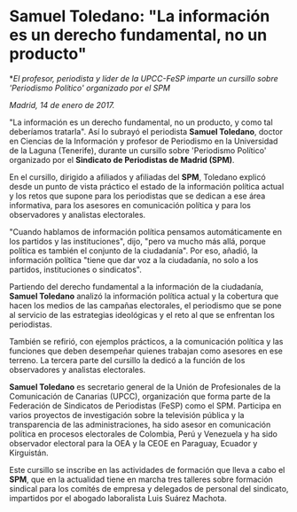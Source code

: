 # Samuel Toledano: "La información es un derecho fundamental, no un producto"

**El profesor, periodista y líder de la UPCC-FeSP imparte un cursillo sobre 'Periodismo Político' organizado por el SPM*

*Madrid, 14 de enero de 2017.*

"La información es un derecho fundamental, no un producto, y como tal deberíamos tratarla". Así lo subrayó el periodista **Samuel Toledano**, doctor en Ciencias de la Información y profesor de Periodismo en la Universidad de la Laguna (Tenerife), durante un cursillo sobre 'Periodismo Político' organizado por el **Sindicato de Periodistas de Madrid (SPM)**.

En el cursillo, dirigido a afiliados y afiliadas del **SPM**, Toledano explicó desde un punto de vista práctico el estado de la información política actual y los retos que supone para los periodistas que se dedican a ese área informativa, para los asesores en comunicación política y para los observadores y analistas electorales.

"Cuando hablamos de información política pensamos automáticamente en los partidos y las instituciones", dijo, "pero va mucho más allá, porque política es también el conjunto de la ciudadanía". Por eso, añadió, la información política "tiene que dar voz a la ciudadanía, no solo a los partidos, instituciones o sindicatos".

Partiendo del derecho fundamental a la información de la ciudadanía, **Samuel Toledano** analizó la información política actual y la cobertura que hacen los medios de las campañas electorales, el periodismo que se pone al servicio de las estrategias ideológicas y el reto al que se enfrentan los periodistas.

También se refirió, con ejemplos prácticos, a la comunicación política y las funciones que deben desempeñar quienes trabajan como asesores en ese terreno. La tercera parte del cursillo la dedicó a la función de los observadores y analistas electorales.

**Samuel Toledano** es secretario general de la Unión de Profesionales de la Comunicación de Canarias (UPCC), organización que forma parte de la Federación de Sindicatos de Periodistas (FeSP) como el SPM. Participa en varios proyectos de investigación sobre la televisión pública y la transparencia de las administraciones, ha sido asesor en comunicación política en procesos electorales de Colombia, Perú y Venezuela y ha sido observador electoral para la OEA y la CEOE en Paraguay, Ecuador y Kirguistán.

Este cursillo se inscribe en las actividades de formación que lleva a cabo el **SPM**, que en la actualidad tiene en marcha tres talleres sobre formación sindical para los comités de empresa y delegados de personal del sindicato, impartidos por el abogado laboralista Luis Suárez Machota.
